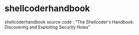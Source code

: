 shellcoderhandbook
==================

shellcoderhandbook source code : "The Shellcoder's Handbook: Discovering and Exploiting Security Holes"
